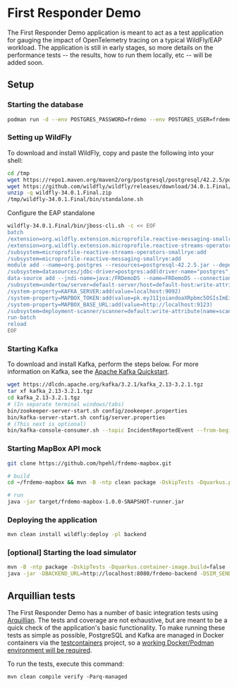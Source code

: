 # First Responder Demo

The First Responder Demo application is meant to act as a test application for gauging the impact of OpenTelemetry tracing on a 
typical WildFly/EAP workload. The application is still in early stages, so more details on the performance tests -- the results, how
to run them locally, etc -- will be added soon.

## Setup

### Starting the database

```bash
podman run -d --env POSTGRES_PASSWORD=frdemo --env POSTGRES_USER=frdemo --env POSTGRES_DB=frdemo --name frdemo-db -p 5432:5432 docker.io/library/postgres:14.1-alpine
```

### Setting up WildFly
To download and install WildFly, copy and paste the following into your shell:

```bash
cd /tmp
wget https://repo1.maven.org/maven2/org/postgresql/postgresql/42.2.5/postgresql-42.2.5.jar
wget https://github.com/wildfly/wildfly/releases/download/34.0.1.Final/wildfly-34.0.1.Final.zip
unzip -q wildfly-34.0.1.Final.zip
/tmp/wildfly-34.0.1.Final/bin/standalone.sh
```

Configure the EAP standalone
```bash
wildfly-34.0.1.Final/bin/jboss-cli.sh -c << EOF
batch
/extension=org.wildfly.extension.microprofile.reactive-messaging-smallrye:add
/extension=org.wildfly.extension.microprofile.reactive-streams-operators-smallrye:add
/subsystem=microprofile-reactive-streams-operators-smallrye:add
/subsystem=microprofile-reactive-messaging-smallrye:add
module add --name=org.postgres --resources=postgresql-42.2.5.jar --dependencies=javax.api,javax.transaction.api
/subsystem=datasources/jdbc-driver=postgres:add(driver-name="postgres",driver-module-name="org.postgres",driver-class-name=org.postgresql.Driver)
data-source add --jndi-name=java:/FRDemoDS --name=FRDemoDS --connection-url=jdbc:postgresql://localhost/frdemo --driver-name=postgres --user-name=frdemo --password=frdemo
/subsystem=undertow/server=default-server/host=default-host:write-attribute(name=default-web-module, value=frdemo-backend.war)
/system-property=KAFKA_SERVER:add(value=localhost:9092)
/system-property=MAPBOX_TOKEN:add(value=pk.eyJ1IjoiandoaXRpbmc5OSIsImEiOiJjbGhnYWw2ZWYyM3c0M2ZudWd3dnplczBmIn0.t8CEmFDij_cZecNC0NWZMA)
/system-property=MAPBOX_BASE_URL:add(value=http://localhost:9123)
/subsystem=deployment-scanner/scanner=default:write-attribute(name=scan-interval,value=0)
run-batch
reload
EOF
```

### Starting Kafka
To download and install Kafka, perform the steps below. For more information on Kafka, see the
[Apache Kafka Quickstart](https://kafka.apache.org/quickstart).

```bash
wget https://dlcdn.apache.org/kafka/3.2.1/kafka_2.13-3.2.1.tgz
tar xf kafka_2.13-3.2.1.tgz
cd kafka_2.13-3.2.1.tgz
# (In separate terminal windows/tabs)
bin/zookeeper-server-start.sh config/zookeeper.properties
bin/kafka-server-start.sh config/server.properties
# (This next is optional)
bin/kafka-console-consumer.sh --topic IncidentReportedEvent --from-beginning --bootstrap-server localhost:9092
```

### Starting MapBox API mock

```bash
git clone https://github.com/hpehl/frdemo-mapbox.git

# build
cd ~/frdemo-mapbox && mvn -B -ntp clean package -DskipTests -Dquarkus.package.type=uber-jar

# run
java -jar target/frdemo-mapbox-1.0.0-SNAPSHOT-runner.jar
```

### Deploying the application

```bash
mvn clean install wildfly:deploy -pl backend
```

### [optional] Starting the load simulator

```bash
mvn -B -ntp package -DskipTests -Dquarkus.container-image.build=false -Dquarkus.container-image.push=false -pl simulator -Dquarkus.package.type=uber-jar
java -jar -DBACKEND_URL=http://localhost:8080/frdemo-backend -DSIM_SEND=true simulator/target/simulator-1.0-SNAPSHOT-runner.jar
```

## Arquillian tests

The First Responder Demo has a number of basic integration tests using [Arquillian](https://arquillian.org/). The tests and coverage
are not exhaustive, but are meant to be a quick check of the application's basic functionality. To make running these tests as simple
as possible, PostgreSQL and Kafka are managed in Docker containers via the [testcontainers](https://testcontainers.org) project, so
a [working Docker/Podman environment will be required](https://www.testcontainers.org/supported_docker_environment/).

To run the tests, execute this command:

```
mvn clean compile verify -Parq-managed 
```
